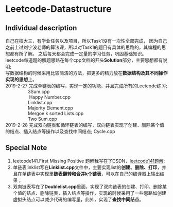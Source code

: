 # Leetcode-Datastructure

## Individual description
自己在校大三，有学业任务以及项目，所以Task1没有一次性全部完成，
因为自己之前上过刘宇波老师的算法课，所以对Task1的题目有具体的思路的，其编程的思想都有所了解。
之后每天都会完成一定量的学习任务，巩固基础知识。
<br>
leetcode每道题的解题思路在每个cpp文档的开头**Solution**部分，主要思想都有说明;
<br>
写数据结构的时候采用比较简洁的方法，把更多的精力放在**数据结构及其不同操作实现的思想**上。<br>
2019-2-27 完成单链表的编写，实现一定的功能，并且完成所有的Leetcode练习;
<br>
          &emsp;&emsp;&emsp;&emsp;&emsp;3Sum.cpp<br>
          &emsp;&emsp;&emsp;&emsp;&emsp; Happy Number.cpp<br>
          &emsp;&emsp;&emsp;&emsp;&emsp;Linklist.cpp<br>
          &emsp;&emsp;&emsp;&emsp;&emsp;Majority Element.cpp<br>
          &emsp;&emsp;&emsp;&emsp;&emsp;Mergoe k sorted Lists.cpp<br>
          &emsp;&emsp;&emsp;&emsp;&emsp;Two Sum.cpp<br>
2019-2-28 完成双向链表和循环链表的编写，双向链表实现了创建、删除某个值的结点、插入结点等操作以及查找中间结点;
          Cycle.cpp<br>
## Special Note
1. leetcode141.First Missing Positive 题解我写在了CSDN，[leetcode141题解](https://blog.csdn.net/qq_42034665/article/details/87968009);
2. 单链表linklist写在**Linklist.cpp**文件中，主要实现list的**创建、删除、打印**，并且在单链表中实现里**链表翻转和合并k个链表**，可以在自己的编译器上输出结果；
3. 双向链表写在了**Doublelist.cpp**里面，实现了双向链表的创建、打印、删除某个值的结点、删除链表，插入结点等操作，实现的时候采用了一些思路如创建虚拟头结点可以减少代码的编写量，此外，实现了**查找中间结点**。<br>


